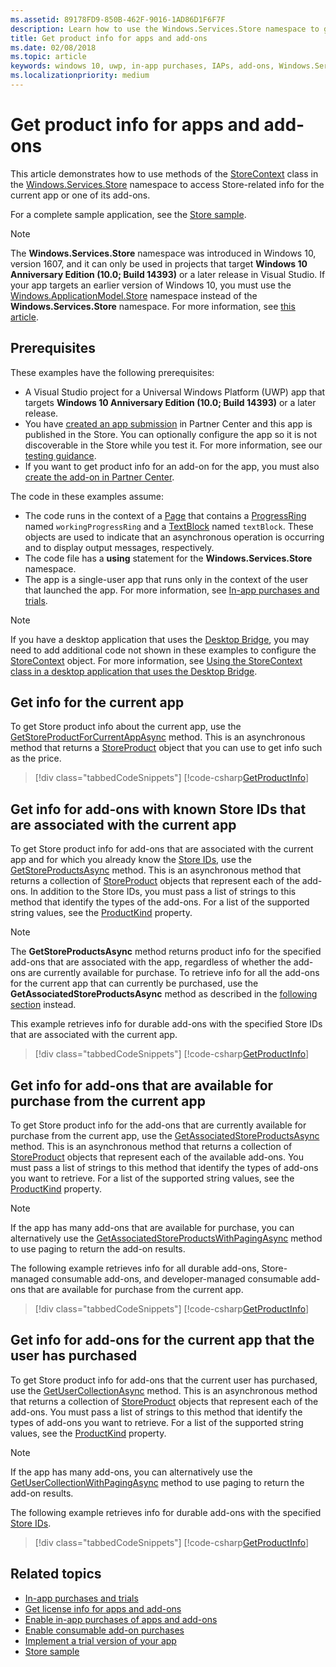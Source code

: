 ```yaml
---
ms.assetid: 89178FD9-850B-462F-9016-1AD86D1F6F7F
description: Learn how to use the Windows.Services.Store namespace to get Store-related product info for the current app or one of its add-ons.
title: Get product info for apps and add-ons
ms.date: 02/08/2018
ms.topic: article
keywords: windows 10, uwp, in-app purchases, IAPs, add-ons, Windows.Services.Store
ms.localizationpriority: medium
---
```

# Get product info for apps and add-ons

This article demonstrates how to use methods of the [StoreContext](https://docs.microsoft.com/uwp/api/windows.services.store.storecontext) class in the [Windows.Services.Store](https://docs.microsoft.com/uwp/api/windows.services.store) namespace to access Store-related info for the current app or one of its add-ons.

For a complete sample application, see the [Store sample](https://github.com/Microsoft/Windows-universal-samples/tree/master/Samples/Store).

> [!NOTE]
> The **Windows.Services.Store** namespace was introduced in Windows 10, version 1607, and it can only be used in projects that target **Windows 10 Anniversary Edition (10.0; Build 14393)** or a later release in Visual Studio. If your app targets an earlier version of Windows 10, you must use the [Windows.ApplicationModel.Store](https://docs.microsoft.com/uwp/api/windows.applicationmodel.store) namespace instead of the **Windows.Services.Store** namespace. For more information, see [this article](in-app-purchases-and-trials-using-the-windows-applicationmodel-store-namespace.md).

## Prerequisites

These examples have the following prerequisites:
* A Visual Studio project for a Universal Windows Platform (UWP) app that targets **Windows 10 Anniversary Edition (10.0; Build 14393)** or a later release.
* You have [created an app submission](https://docs.microsoft.com/windows/uwp/publish/app-submissions) in Partner Center and this app is published in the Store. You can optionally configure the app so it is not discoverable in the Store while you test it. For more information, see our [testing guidance](in-app-purchases-and-trials.md#testing).
* If you want to get product info for an add-on for the app, you must also [create the add-on in Partner Center](../publish/add-on-submissions.md).

The code in these examples assume:
* The code runs in the context of a [Page](https://docs.microsoft.com/uwp/api/windows.ui.xaml.controls.page) that contains a [ProgressRing](https://docs.microsoft.com/uwp/api/windows.ui.xaml.controls.progressring) named ```workingProgressRing``` and a [TextBlock](https://docs.microsoft.com/uwp/api/windows.ui.xaml.controls.textblock) named ```textBlock```. These objects are used to indicate that an asynchronous operation is occurring and to display output messages, respectively.
* The code file has a **using** statement for the **Windows.Services.Store** namespace.
* The app is a single-user app that runs only in the context of the user that launched the app. For more information, see [In-app purchases and trials](in-app-purchases-and-trials.md#api_intro).

> [!NOTE]
> If you have a desktop application that uses the [Desktop Bridge](https://developer.microsoft.com/windows/bridges/desktop), you may need to add additional code not shown in these examples to configure the [StoreContext](https://docs.microsoft.com/uwp/api/windows.services.store.storecontext) object. For more information, see [Using the StoreContext class in a desktop application that uses the Desktop Bridge](in-app-purchases-and-trials.md#desktop).

## Get info for the current app

To get Store product info about the current app, use the [GetStoreProductForCurrentAppAsync](https://docs.microsoft.com/uwp/api/windows.services.store.storecontext.getstoreproductforcurrentappasync) method. This is an asynchronous method that returns a [StoreProduct](https://docs.microsoft.com/uwp/api/windows.services.store.storeproduct) object that you can use to get info such as the price.

> [!div class="tabbedCodeSnippets"]
[!code-csharp[GetProductInfo](./code/InAppPurchasesAndLicenses_RS1/cs/GetAppInfoPage.xaml.cs#GetAppInfo)]

## Get info for add-ons with known Store IDs that are associated with the current app

To get Store product info for add-ons that are associated with the current app and for which you already know the [Store IDs](in-app-purchases-and-trials.md#store_ids), use the [GetStoreProductsAsync](https://docs.microsoft.com/uwp/api/windows.services.store.storecontext.getstoreproductsasync) method. This is an asynchronous method that returns a collection of [StoreProduct](https://docs.microsoft.com/uwp/api/windows.services.store.storeproduct) objects that represent each of the add-ons. In addition to the Store IDs, you must pass a list of strings to this method that identify the types of the add-ons. For a list of the supported string values, see the [ProductKind](https://docs.microsoft.com/uwp/api/windows.services.store.storeproduct.productkind) property.

> [!NOTE]
> The **GetStoreProductsAsync** method returns product info for the specified add-ons that are associated with the app, regardless of whether the add-ons are currently available for purchase. To retrieve info for all the add-ons for the current app that can currently be purchased, use the **GetAssociatedStoreProductsAsync** method as described in the [following section](#get-info-for-add-ons-that-are-available-for-purchase-from-the-current-app) instead.

This example retrieves info for durable add-ons with the specified Store IDs that are associated with the current app.

> [!div class="tabbedCodeSnippets"]
[!code-csharp[GetProductInfo](./code/InAppPurchasesAndLicenses_RS1/cs/GetProductInfoPage.xaml.cs#GetProductInfo)]

## Get info for add-ons that are available for purchase from the current app

To get Store product info for the add-ons that are currently available for purchase from the current app, use the [GetAssociatedStoreProductsAsync](https://docs.microsoft.com/uwp/api/windows.services.store.storecontext.getassociatedstoreproductsasync) method. This is an asynchronous method that returns a collection of [StoreProduct](https://docs.microsoft.com/uwp/api/windows.services.store.storeproduct) objects that represent each of the available add-ons. You must pass a list of strings to this method that identify the types of add-ons you want to retrieve. For a list of the supported string values, see the [ProductKind](https://docs.microsoft.com/uwp/api/windows.services.store.storeproduct.productkind) property.

> [!NOTE]
> If the app has many add-ons that are available for purchase, you can alternatively use the [GetAssociatedStoreProductsWithPagingAsync](https://docs.microsoft.com/uwp/api/Windows.Services.Store.StoreContext.GetAssociatedStoreProductsWithPagingAsync) method to use paging to return the add-on results.

The following example retrieves info for all durable add-ons, Store-managed consumable add-ons, and developer-managed consumable add-ons that are available for purchase from the current app.

> [!div class="tabbedCodeSnippets"]
[!code-csharp[GetProductInfo](./code/InAppPurchasesAndLicenses_RS1/cs/GetAddOnInfoPage.xaml.cs#GetAddOnInfo)]


## Get info for add-ons for the current app that the user has purchased

To get Store product info for add-ons that the current user has purchased, use the [GetUserCollectionAsync](https://docs.microsoft.com/uwp/api/windows.services.store.storecontext.getusercollectionasync) method. This is an asynchronous method that returns a collection of  [StoreProduct](https://docs.microsoft.com/uwp/api/windows.services.store.storeproduct) objects that represent each of the add-ons. You must pass a list of strings to this method that identify the types of add-ons you want to retrieve. For a list of the supported string values, see the [ProductKind](https://docs.microsoft.com/uwp/api/windows.services.store.storeproduct.productkind) property.

> [!NOTE]
> If the app has many add-ons, you can alternatively use the [GetUserCollectionWithPagingAsync](https://docs.microsoft.com/uwp/api/windows.services.store.storecontext.getusercollectionwithpagingasync) method to use paging to return the add-on results.

The following example retrieves info for durable add-ons with the specified [Store IDs](in-app-purchases-and-trials.md#store_ids).

> [!div class="tabbedCodeSnippets"]
[!code-csharp[GetProductInfo](./code/InAppPurchasesAndLicenses_RS1/cs/GetUserCollectionPage.xaml.cs#GetUserCollection)]

## Related topics

* [In-app purchases and trials](in-app-purchases-and-trials.md)
* [Get license info for apps and add-ons](get-license-info-for-apps-and-add-ons.md)
* [Enable in-app purchases of apps and add-ons](enable-in-app-purchases-of-apps-and-add-ons.md)
* [Enable consumable add-on purchases](enable-consumable-add-on-purchases.md)
* [Implement a trial version of your app](implement-a-trial-version-of-your-app.md)
* [Store sample](https://github.com/Microsoft/Windows-universal-samples/tree/master/Samples/Store)

